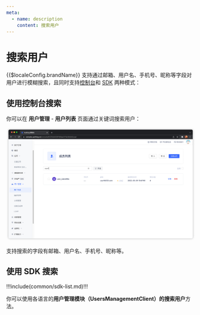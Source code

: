 ```yaml
---
meta:
  - name: description
    content: 搜索用户
---
```


# 搜索用户

<LastUpdated/>

{{$localeConfig.brandName}} 支持通过邮箱、用户名、手机号、昵称等字段对用户进行模糊搜索，且同时支持[控制台](#使用控制台搜索)和 [SDK](#使用-sdk-搜索) 两种模式：

## 使用控制台搜索

你可以在 **用户管理** - **用户列表** 页面通过关键词搜索用户：

![](./images/user-search.png)

支持搜索的字段有邮箱、用户名、手机号、昵称等。

## 使用 SDK 搜索

!!!include(common/sdk-list.md)!!!

你可以使用各语言的**用户管理模块（UsersManagementClient）**的**搜索用户**方法。